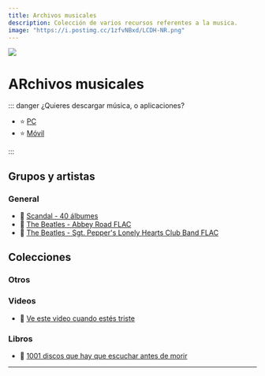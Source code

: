 ```yaml
---
title: Archivos musicales
description: Colección de varios recursos referentes a la musica.
image: "https://i.postimg.cc/1zfvNBxd/LCDH-NR.png"
---
```

![](https://i.postimg.cc/9QJF6RQy/Musica-archives.png)
# ARchivos musicales

::: danger ¿Quieres descargar música, o aplicaciones?

- ⭐ [PC](https://lcdh.tech/escritorio/e-programas/#descarga-musica-y-video) 
- ⭐ [Móvil](https://lcdh.tech/móviles/m-android/#escuchar-música)

:::

## **Grupos y artistas**

### General


- 🍩 [   Scandal - 40 álbumes](https://drive.google.com/drive/folders/15q7YFr7xYo-kJHRH9yhOfYG4YI-BY4c1)
- 🍩 [   The Beatles - Abbey Road FLAC](https://www.mediafire.com/file/s8cicicw0gh7nnj/abby_flac.zip/file)
- 🍩 [   The Beatles - Sgt. Pepper's Lonely Hearts Club Band FLAC](https://www.mediafire.com/file/6wrvol0dkbadyx9/pepper_flac.zip/file)


## **Colecciones**


### **Otros**


### Videos

- 🍩 [   Ve este video cuando estés triste](https://www.youtube.com/watch?v=PppkNH3bKV4)


### **Libros**


- 🍩 [   1001 discos que hay que escuchar antes de morir](https://drive.google.com/file/d/1z27zLFsfWHWJfOBjkhVy1DOHt2CIu3oE/view?usp=sharing)















---
